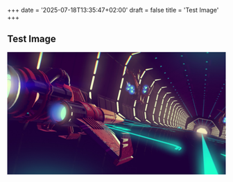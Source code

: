 +++
date = '2025-07-18T13:35:47+02:00'
draft = false
title = 'Test Image'
+++

## Test Image

![No Man Sky](/static/images/nomansky.jpg)